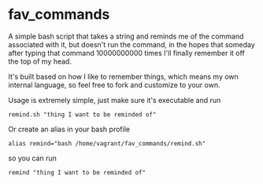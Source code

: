 # fav_commands
A simple bash script that takes a string and reminds me of the command associated with it, but doesn't run the command, in the hopes that someday after typing that command 10000000000 times I'll finally remember it off the top of my head.

It's built based on how I like to remember things, which means my own internal language, so feel free to fork and customize to your own.

Usage is extremely simple, just make sure it's executable and run 

```
remind.sh "thing I want to be reminded of"
```

Or create an alias in your bash profile

```
alias remind="bash /home/vagrant/fav_commands/remind.sh"

```

so you can run

```
remind "thing I want to be reminded of"
```

